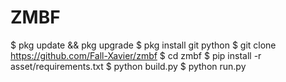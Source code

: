 # ZMBF
$ pkg update &amp;&amp; pkg upgrade $ pkg install git python  $ git clone https://github.com/Fall-Xavier/zmbf $ cd zmbf $ pip install -r asset/requirements.txt $ python build.py $ python run.py
